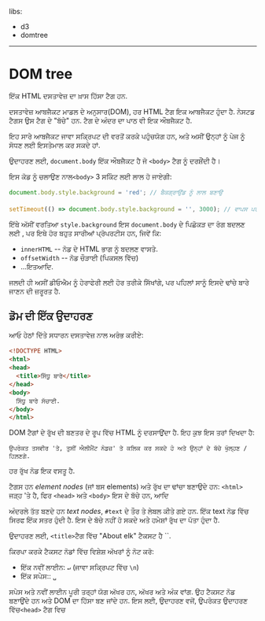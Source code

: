 libs:
  - d3
  - domtree

---

# DOM tree

ਇੱਕ HTML ਦਸਤਾਵੇਜ਼ ਦਾ ਖ਼ਾਸ ਹਿੱਸਾ ਟੈਗ ਹਨ.

ਦਸਤਾਵੇਜ਼ ਆਬਜੈਕਟ ਮਾਡਲ ਦੇ ਅਨੁਸਾਰ(DOM), ਹਰ HTML ਟੈਗ ਇਕ ਆਬਜੈਕਟ ਹੁੰਦਾ ਹੈ. ਨੇਸਟਡ ਟੈਗਸ ਉਸ ਟੈਗ ਦੇ "ਬੱਚੇ" ਹਨ. ਟੈਗ ਦੇ ਅੰਦਰ ਦਾ ਪਾਠ ਵੀ ਇਕ ਔਬਜੈਕਟ ਹੈ.

ਇਹ ਸਾਰੇ ਆਬਜੈਕਟ ਜਾਵਾ ਸਕ੍ਰਿਪਟ ਦੀ ਵਰਤੋਂ ਕਰਕੇ ਪਹੁੰਚਯੋਗ ਹਨ, ਅਤੇ ਅਸੀਂ ਉਨ੍ਹਾਂ ਨੂੰ ਪੇਜ ਨੂੰ ਸੋਧਣ ਲਈ ਇਸਤੇਮਾਲ ਕਰ ਸਕਦੇ ਹਾਂ.

ਉਦਾਹਰਣ ਲਈ, `document.body` ਇੱਕ ਔਬਜੈਕਟ ਹੈ ਜੋ `<body>` ਟੈਗ ਨੂੰ ਦਰਸ਼ੌਂਦੀ ਹੈ।

ਇਸ ਕੋਡ ਨੂੰ ਚਲਾਉਣ ਨਾਲ`<body>` 3 ਸਕਿੰਟ ਲਈ ਲਾਲ ਹੋ ਜਾਏਗੀ:

```js run
document.body.style.background = 'red'; // ਬੈਕਗ੍ਰਾਉਂਡ ਨੂੰ ਲਾਲ ਬਣਾਉ

setTimeout(() => document.body.style.background = '', 3000); // ਵਾਪਸ ਪਰਤੋ
```

ਇੱਥੇ ਅੱਸੀਂ ਵਰਤਿਆ `style.background` ਇਸ `document.body` ਦੇ ਪਿਛੋਕੜ ਦਾ ਰੰਗ ਬਦਲਣ ਲਈ , ਪਰ ਇਥੇ ਹੋਰ ਬਹੁਤ ਸਾਰੀਆਂ ਪ੍ਰੋਪਰਟੀਸ ਹਨ, ਜਿਵੇਂ ਕਿ:

- `innerHTML` -- ਨੋਡ ਦੇ HTML ਭਾਗ ਨੂੰ ਬਦਲਣ ਵਾਸਤੇ.
- `offsetWidth` -- ਨੋਡ ਚੌੜਾਈ (ਪਿਕਸਲ ਵਿੱਚ)
- ...ਇਤਆਦਿ.

ਜਲਦੀ ਹੀ ਅਸੀਂ ਡੀਓਐਮ ਨੂੰ ਹੇਰਾਫੇਰੀ ਲਈ ਹੋਰ ਤਰੀਕੇ ਸਿੱਖਾਂਗੇ, ਪਰ ਪਹਿਲਾਂ ਸਾਨੂੰ ਇਸਦੇ ਢਾਂਚੇ ਬਾਰੇ ਜਾਣਨ ਦੀ ਜ਼ਰੂਰਤ ਹੈ.

## ਡੋਮ ਦੀ ਇੱਕ ਉਦਾਹਰਣ

ਆਓ ਹੇਠਾਂ ਦਿੱਤੇ ਸਧਾਰਨ ਦਸਤਾਵੇਜ਼ ਨਾਲ ਅਰੰਭ ਕਰੀਏ:

```html run no-beautify
<!DOCTYPE HTML>
<html>
<head>
  <title>ਸਿੱਧੂ ਬਾਰੇ</title>
</head>
<body>
  ਸਿੱਧੂ ਬਾਰੇ ਸੱਚਾਈ.
</body>
</html>
```

DOM ਟੈਗਾਂ ਦੇ ਰੁੱਖ ਦੀ ਬਣਤਰ ਦੇ ਰੂਪ ਵਿੱਚ HTML ਨੂੰ ਦਰਸਾਉਂਦਾ ਹੈ. ਇਹ ਕੁਝ ਇਸ ਤਰਾਂ ਦਿਖਦਾ ਹੈ:

<div class="domtree"></div>

<script>
let node1 = {"name":"HTML","nodeType":1,"children":[{"name":"HEAD","nodeType":1,"children":[{"name":"#text","nodeType":3,"content":"\n  "},{"name":"TITLE","nodeType":1,"children":[{"name":"#text","nodeType":3,"content":"About elk"}]},{"name":"#text","nodeType":3,"content":"\n"}]},{"name":"#text","nodeType":3,"content":"\n"},{"name":"BODY","nodeType":1,"children":[{"name":"#text","nodeType":3,"content":"\n  The truth about elk.\n\n\n"}]}]}

drawHtmlTree(node1, 'div.domtree', 690, 320);
</script>

```online
ਉਪਰੋਕਤ ਤਸਵੀਰ 'ਤੇ, ਤੁਸੀਂ ਐਲੀਮੈਂਟ ਨੋਡਜ਼' ਤੇ ਕਲਿਕ ਕਰ ਸਕਦੇ ਹੋ ਅਤੇ ਉਨ੍ਹਾਂ ਦੇ ਬੱਚੇ ਖੁੱਲ੍ਹਣ / ਹਿਲ਼ਣਗੇ.
```

ਹਰ ਰੁੱਖ ਨੋਡ ਇਕ ਵਸਤੂ ਹੈ.

ਟੈਗਸ ਹਨ *element nodes* (ਜਾਂ ਬਸ elements) ਅਤੇ ਰੁੱਖ ਦਾ ਢਾਂਚਾ ਬਣਾਉਦੇ ਹਨ: `<html>` ਜੜ੍ਹ 'ਤੇ ਹੈ, ਫਿਰ `<head>` ਅਤੇ `<body>`  ਇਸ ਦੇ ਬੱਚੇ ਹਨ, ਆਦਿ

ਅੰਦਰਲੇ ਤੱਤ ਬਣਦੇ ਹਨ *text nodes*,  `#text` ਦੇ ਤੌਰ ਤੇ ਲੇਬਲ ਕੀਤੇ ਗਏ ਹਨ. ਇੱਕ text ਨੋਡ ਵਿੱਚ ਸਿਰਫ ਇੱਕ ਸਤਰ ਹੁੰਦੀ ਹੈ. ਇਸ ਦੇ ਬੱਚੇ ਨਹੀਂ ਹੋ ਸਕਦੇ ਅਤੇ ਹਮੇਸ਼ਾਂ ਰੁੱਖ ਦਾ ਪੱਤਾ ਹੁੰਦਾ ਹੈ.

ਉਦਾਹਰਣ ਲਈ, `<title>`ਟੈਗ ਵਿੱਚ "About elk"   ਟੈਕਸਟ ਹੈ ``.

ਕਿਰਪਾ ਕਰਕੇ ਟੈਕਸਟ ਨੋਡਾਂ ਵਿੱਚ ਵਿਸ਼ੇਸ਼ ਅੱਖਰਾਂ ਨੂੰ ਨੋਟ ਕਰੋ:

- ਇੱਕ ਨਵੀਂ ਲਾਈਨ: `↵` (ਜਾਵਾ ਸਕ੍ਰਿਪਟ ਵਿੱਚ `\n`)
- ਇੱਕ ਸਪੇਸ:: `␣`

ਸਪੇਸ ਅਤੇ ਨਵੀਂ ਲਾਈਨ ਪੂਰੀ ਤਰ੍ਹਾਂ ਯੋਗ ਅੱਖਰ ਹਨ, ਅੱਖਰ ਅਤੇ ਅੰਕ ਵਾਂਗ. ਉਹ ਟੈਕਸਟ ਨੋਡ ਬਣਾਉਂਦੇ ਹਨ ਅਤੇ DOM ਦਾ ਹਿੱਸਾ ਬਣ ਜਾਂਦੇ ਹਨ. ਇਸ ਲਈ, ਉਦਾਹਰਣ ਵਜੋਂ, ਉਪਰੋਕਤ ਉਦਾਹਰਣ ਵਿੱਚ`<head>` ਟੈਗ ਵਿਚ <title>` ਤੋਂ ਪਹਿਲਾਂ ਕੁਝ ਖਾਲੀ ਥਾਵਾਂ  ਹਨ`, ਅਤੇ ਉਹ ਟੈਕਸਟ ਇੱਕ `# ਟੈਕਸਟ` ਨੋਡ ਬਣ ਜਾਂਦਾ ਹੈ (ਇਸ ਵਿੱਚ ਇੱਕ ਨਵੀਂ ਲਾਈਨ ਹੈ ਅਤੇ ਕੁਝ ਖਾਲੀ ਥਾਂਵਾਂ ਹਨ).

ਇੱਥੇ ਸਿਰਫ ਦੋ ਉੱਚ-ਪੱਧਰ ਦੀਆਂ ਅਲਹਿਦਗੀਆਂ ਹਨ:
1. `<head>` ਤੋਂ ਪਹਿਲਾਂ ਖਾਲੀ ਥਾਂਵਾਂ ਅਤੇ ਨਵੀਂਆਂ ਲਾਈਨਾਂ ਨੂੰ ਇਤਿਹਾਸਕ ਕਾਰਨਾਂ ਕਰਕੇ ਨਜ਼ਰ ਅੰਦਾਜ਼ ਕੀਤਾ ਜਾਂਦਾ ਹੈ.
2.ਜੇ ਅਸੀਂ `</body> ਤੋਂ ਬਾਅਦ ਕੁਝ ਪਾਉਂਦੇ ਹਾਂ,ਤਦ ਉਹ ਆਪਣੇ ਆਪ ਹੀ `body` ਦੇ ਅੰਦਰ ਚਲੀ ਜਾਂਦੀ ਹੈ, ਅੰਤ ਵਿੱਚ, ਕਿਉਂਕਿ HTML ਸਪੇਕਿਫਿਕੇਸ਼ਨਾਂ ਦੀ ਜ਼ਰੂਰਤ ਹੈ ਕਿ ਸਾਰੀ ਸਮਗਰੀ `<body>` ਦੇ ਅੰਦਰ ਹੋਣੀ ਚਾਹੀਦੀ ਹੈ. ਇਸ ਲਈ `</body> ਤੋਂ ਬਾਅਦ ਕੋਈ ਥਾਂ ਨਹੀਂ ਹੋ ਸਕਦੀ.

ਹੋਰ ਮਾਮਲਿਆਂ ਵਿੱਚ ਸਭ ਕੁਝ ਸਿੱਧਾ ਹੁੰਦਾ ਹੈ-- ਜੇ ਦਸਤਾਵੇਜ਼ ਵਿਚ ਖਾਲੀ ਥਾਂਵਾਂ ਹਨ (ਬਿਲਕੁਲ ਕਿਸੇ ਕੈਰੇਕਟਰ ਵਾਂਗ), ਫਿਰ ਉਹ DOM ਵਿੱਚ ਟੈਕਸਟ ਨੋਡ ਬਣ ਜਾਂਦੇ ਹਨ, ਅਤੇ ਜੇ ਅਸੀਂ ਉਨ੍ਹਾਂ ਨੂੰ ਹਟਾ ਦਿੰਦੇ ਹਾਂ, ਤਾਂ ਕੋਈ ਵੀ ਨਹੀਂ।

ਇੱਥੇ ਕੋਈ ਸਪੇਸ-ਸਿਰਫ ਟੈਕਸਟ ਨੋਡ ਨਹੀਂ ਹਨ:

```html no-beautify
<!DOCTYPE HTML>
<html><head><title>ਭਗਵੰਤ ਬਾਰੇ</title></head><body>ਭਗਵੰਤ ਬਾਰੇ ਸੱਚਾਈ.</body></html>
```

<div class="domtree"></div>

<script>
let node2 = {"name":"HTML","nodeType":1,"children":[{"name":"HEAD","nodeType":1,"children":[{"name":"TITLE","nodeType":1,"children":[{"name":"#text","nodeType":3,"content":"About elk"}]}]},{"name":"BODY","nodeType":1,"children":[{"name":"#text","nodeType":3,"content":"The truth about elk."}]}]}

drawHtmlTree(node2, 'div.domtree', 690, 210);
</script>

```smart header="ਸਤਰ ਦੇ ਸ਼ੁਰੂ / ਅੰਤ ਅਤੇ ਖਾਲੀ ਥਾਵਾਂ ਤੇ ਖਾਲੀ ਥਾਂਵਾਂ ਅਕਸਰ ਟੂਲਸ ਵਿੱਚ ਲੁਕੀਆਂ ਹੁੰਦੀਆਂ ਹਨ"
ਬ੍ਰਾਜ਼ਰ ਟੂਲ (ਜਲਦੀ ਹੀ ਦੇਖਾਂਗੇ) ਜੋ ਕਿ ਡੋਮ ਨਾਲ ਕੰਮ ਕਰਦੇ ਹਨ ਆਮ ਤੌਰ ਤੇ ਟੈਕਸਟ ਦੇ ਸ਼ੁਰੂ / ਅੰਤ ਵਿਚ ਅਤੇ ਟੈਗਾਂ ਵਿਚਕਾਰ ਖਾਲੀ ਟੈਕਸਟ ਨੋਡ (ਲਾਈਨ-ਬਰੇਕਸ) ਨਹੀਂ ਦਿਖਾਉਂਦੇ..

ਡਿਵੈਲਪਰ ਟੂਲਸ ਇਸ ਤਰ੍ਹਾਂ ਸਕ੍ਰੀਨ ਸਪੇਸ ਨੂੰ ਸੇਵ ਕਰਦੇ ਹਨ.

ਹੋਰ DOM ਤਸਵੀਰਾਂ 'ਤੇ ਅਸੀਂ ਉਨ੍ਹਾਂ ਨੂੰ ਕਦੇ ਕਦੇ ਛੱਡ ਦਿੰਦੇ ਹਾਂ ਜਦੋਂ ਉਹ ਠੁਕਵੇ ਨਹੀਂ ਹੁੰਦੇ. ਅਜਿਹੀਆਂ ਖਾਲੀ ਥਾਵਾਂ ਆਮ ਤੌਰ ਤੇ ਇਹ ਪ੍ਰਭਾਵਤ ਨਹੀਂ ਕਰਦੀਆਂ ਕਿ ਦਸਤਾਵੇਜ਼ ਕਿਵੇਂ ਪ੍ਰਦਰਸ਼ਤ ਕੀਤਾ ਜਾਂਦਾ ਹੈ.
```

## ਸਵੈ-ਸੁਧਾਰ

ਜੇ ਬ੍ਰਾਜ਼ਰ ਖਰਾਬ ਐਚਟੀਐਮਐਲ ਦਾ ਸਾਹਮਣਾ ਕਰਦਾ ਹੈ, ਤਾਂ ਇਹ DOM ਬਣਾਉਣ ਵੇਲੇ ਆਪਣੇ ਆਪ ਇਸ ਨੂੰ ਸਹੀ ਕਰ ਦਿੰਦਾ ਹੈ.

ਉਦਾਹਰਣ ਦੇ ਲਈ, ਚੋਟੀ ਦਾ ਟੈਗ ਹਮੇਸ਼ਾਂ `<html> is ਹੁੰਦਾ ਹੈ. ਅਗਰ ਇਹ ਦਸਤਾਵੇਜ਼ ਵਿੱਚ ਮੌਜੂਦ ਨਹੀਂ ਹੈ, ਇਹ DOM ਵਿੱਚ ਮੌਜੂਦ ਹੋਵੇਗਾ, ਕਿਉਂਕਿ ਬ੍ਰਾਜ਼ਰ ਇਸਨੂੰ ਸ੍ਵਾ ਪ੍ਰਕਾਸ਼ਿਤ ਕਰੇਗਾ. ਇਹ ਹੀ <body> ਟੈਗ ਲਈ ਵੀ ਲਾਗੂ ਹੈ.

ਇੱਕ ਉਦਾਹਰਣ ਦੇ ਤੌਰ ਤੇ, ਜੇ HTML ਫਾਈਲ ਇੱਕ ਸਿੰਗਲ ਸ਼ਬਦ "ਹੈਲੋ" ਹੈ, ਤਾਂ ਬ੍ਰਾਜ਼ਰ ਇਸ ਨੂੰ `<html>` ਅਤੇ `<body> ਵਿੱਚ ਲਪੇਟ ਦੇਵੇਗਾ, ਅਤੇ ਲੋੜੀਂਦਾ` <title> ਜੋੜ ਦੇਵੇਗਾ, ਅਤੇ ਏਹ DOM ਕਰੇਗਾ:


<div class="domtree"></div>

<script>
let node3 = {"name":"HTML","nodeType":1,"children":[{"name":"HEAD","nodeType":1,"children":[]},{"name":"BODY","nodeType":1,"children":[{"name":"#text","nodeType":3,"content":"Hello"}]}]}

drawHtmlTree(node3, 'div.domtree', 690, 150);
</script>

ਡੀਓਐਮ ਬਣਾਉਣ ਵੇਲੇ, ਬਰਾਜ਼ਰ ਆਟੋਮੈਟਿਕਲੀ ਡੌਕੂਮੈਂਟ ਵਿਚ ਗਲਤੀਆਂ, ਟੈਗਸ ਬੰਦ ਕਰਨ ਤੇ ਹੋਰ ਇਸ ਤਰਾਂ ਆਪਣੇ ਆਪ ਸੁਧੀਕਰਨ ਕਰਦੇ ਹਨ.

ਬਿਨਾਂ ਬੰਦ ਟੈਗਾਂ ਵਾਲਾ ਇੱਕ ਦਸਤਾਵੇਜ਼:

```html no-beautify
<p>Hello
<li>Mom
<li>and
<li>Dad
```

...ਜਦੋਂ ਬ੍ਰਾਜ਼ਰ ਟੈਗਸ ਪੜ੍ਹਦਾ ਹੈ ਅਤੇ ਗੁੰਮਸ਼ੁਦਾ ਭਾਗਾਂ ਨੂੰ ਬਹਾਲ ਕਰਦਾ ਹੈ ਤਾਂ ਇਹ ਇੱਕ ਆਮ DOM ਬਣ ਜਾਵੇਗਾ.

<div class="domtree"></div>

<script>
let node4 = {"name":"HTML","nodeType":1,"children":[{"name":"HEAD","nodeType":1,"children":[]},{"name":"BODY","nodeType":1,"children":[{"name":"P","nodeType":1,"children":[{"name":"#text","nodeType":3,"content":"Hello"}]},{"name":"LI","nodeType":1,"children":[{"name":"#text","nodeType":3,"content":"Mom"}]},{"name":"LI","nodeType":1,"children":[{"name":"#text","nodeType":3,"content":"and"}]},{"name":"LI","nodeType":1,"children":[{"name":"#text","nodeType":3,"content":"Dad"}]}]}]}

drawHtmlTree(node4, 'div.domtree', 690, 360);
</script>

````warn header="Tables always have `<tbody>`"
<<<<<<< HEAD
ਇੱਕ ਦਿਲਚਸਪ "ਵਿਸ਼ੇਸ਼ ਕੇਸ" ਟੇਬਲ ਹੈ. DOM ਨਿਰਧਾਰਨ ਦੁਆਰਾ ਉਨ੍ਹਾਂ ਕੋਲ `<tbody>` ਹੋਣਾ ਲਾਜ਼ਮੀ ਹੈ, ਪਰ HTML ਟੈਕਸਟ (ਅਧਿਕਾਰਤ ਤੌਰ ਤੇ) ਇਸਨੂੰ ਛੱਡ ਸਕਦਾ ਹੈ. ਫੇਰ ਬਰਾਜ਼ਰ `<tbody>` ਨੂੰ ਆਪਣੇ-ਆਪ DOM ਵਿੱਚ  ਬਣਾਉਂਦਾ ਹੈ.
=======
An interesting "special case" is tables. By DOM specification they must have `<tbody>` tag, but HTML text may omit it. Then the browser creates `<tbody>` in the DOM automatically.
>>>>>>> 23e85b3c33762347e26276ed869e491e959dd557

HTML ਲਈ:

```html no-beautify
<table id="table"><tr><td>1</td></tr></table>
```

DOM- ਬਣਤਰ ਹੋ ਜਾਵੇਗੀ:
<div class="domtree"></div>

<script>
let node5 = {"name":"TABLE","nodeType":1,"children":[{"name":"TBODY","nodeType":1,"children":[{"name":"TR","nodeType":1,"children":[{"name":"TD","nodeType":1,"children":[{"name":"#text","nodeType":3,"content":"1"}]}]}]}]};

drawHtmlTree(node5,  'div.domtree', 600, 200);
</script>

<<<<<<< HEAD
ਤੁਸੀਂ ਵੇਖਿਆ? ਕਿਵੇ  <tbody>. ਪ੍ਰਗਟ ਹੋਇਆ. ਹੈਰਾਨੀ ਤੋਂ ਬਚਣ ਲਈ ਤੁਹਾਨੂੰ ਟੇਬਲਾਂ ਨਾਲ ਕੰਮ ਕਰਦੇ ਹੋਏ ਇਸ ਨੂੰ ਧਿਆਨ ਵਿੱਚ ਰੱਖਣਾ ਚਾਹੀਦਾ ਹੈ.
=======
You see? The `<tbody>` appeared out of nowhere. We should keep this in mind while working with tables to avoid surprises.
>>>>>>> 23e85b3c33762347e26276ed869e491e959dd557
````

## ਹੋਰ ਨੋਡ ਕਿਸਮਾਂ

ਐਲੀਮੈਂਟਸ ਅਤੇ ਟੈਕਸਟ ਨੋਡ ਤੋਂ ਇਲਾਵਾ ਕੁਝ ਹੋਰ ਨੋਡ ਕਿਸਮਾਂ ਹਨ.

ਉਦਾਹਰਣ ਲਈ, ਕਮੈਂਟਸ:

```html
<!DOCTYPE HTML>
<html>
<body>
 .
  <ol>
    <li>ਭਗਵੰਤ ਚੁਸਤ ਹੈ</li>
*!*
    <!-- ਕਮੈਂਟ -->
*/!*
    <li>...ਅਤੇ ਚਲਾਕ ਬੰਦਾ!</li>
  </ol>
</body>
</html>
```

<div class="domtree"></div>

<script>
<<<<<<< HEAD
let node6 = {"name":"HTML","nodeType":1,"children":[{"name":"HEAD","nodeType":1,"children":[]},{"name":"BODY","nodeType":1,"children":[{"name":"#text","nodeType":3,"content":"\n   ਭਗਵੰਤ ਬਾਰੇ ਸੱਚਾਈ.\n    "},{"name":"OL","nodeType":1,"children":[{"name":"#text","nodeType":3,"content":"\n      "},{"name":"LI","nodeType":1,"children":[{"name":"#text","nodeType":3,"content":"ਭਗਵੰਤ ਚੁਸਤ ਹੈ"}]},{"name":"#text","nodeType":3,"content":"\n      "},{"name":"#comment","nodeType":8,"content":"comment"},{"name":"#text","nodeType":3,"content":"\n      "},{"name":"LI","nodeType":1,"children":[{"name":"#text","nodeType":3,"content":"...ਅਤੇ ਚਲਾਕ ਬੰਦਾ!"}]},{"name":"#text","nodeType":3,"content":"\n    "}]},{"name":"#text","nodeType":3,"content":"\n  \n"}]}]};
=======
let node6 = {"name":"HTML","nodeType":1,"children":[{"name":"HEAD","nodeType":1,"children":[]},{"name":"BODY","nodeType":1,"children":[{"name":"#text","nodeType":3,"content":"\n  The truth about elk.\n  "},{"name":"OL","nodeType":1,"children":[{"name":"#text","nodeType":3,"content":"\n    "},{"name":"LI","nodeType":1,"children":[{"name":"#text","nodeType":3,"content":"An elk is a smart"}]},{"name":"#text","nodeType":3,"content":"\n    "},{"name":"#comment","nodeType":8,"content":"comment"},{"name":"#text","nodeType":3,"content":"\n    "},{"name":"LI","nodeType":1,"children":[{"name":"#text","nodeType":3,"content":"...and cunning animal!"}]},{"name":"#text","nodeType":3,"content":"\n  "}]},{"name":"#text","nodeType":3,"content":"\n\n\n"}]}]};
>>>>>>> 23e85b3c33762347e26276ed869e491e959dd557

drawHtmlTree(node6, 'div.domtree', 690, 500);
</script>

ਅਸੀਂ ਇੱਥੇ ਇਕ ਨਵੀਂ ਟ੍ਰੀ ਨੋਡ ਟਾਈਪ ਵੇਖ ਸਕਦੇ ਹਾਂ -- *ਕਮੈਂਟ ਨੋਡ*, `#comment` ਦੇ ਤੌਰ ਤੇ ਲੇਬਲ , ਦੋ ਟੈਕਸਟ ਨੋਡਾਂ ਦੇ ਵਿਚਕਾਰ.

ਅਸੀਂ ਸੋਚ ਸਕਦੇ ਹਾਂ -- ਕਿਉਂ ਇੱਕ ਟਿੱਪਣੀ ਡੀਓਐਮ ਵਿੱਚ ਸ਼ਾਮਲ ਕੀਤੀ ਗਈ ਹੈ? ਇਹ ਕਿਸੇ ਵੀ ਤਰੀਕੇ ਨਾਲ ਦਰਸ਼ਨੀ ਪ੍ਰਤੀਨਿਧਤਾ ਨੂੰ ਪ੍ਰਭਾਵਤ ਨਹੀਂ ਕਰਦਾ. ਪਰ ਇੱਥੇ ਇੱਕ ਨਿਯਮ ਹੈ - ਜੇ ਕੁਝ HTML ਵਿੱਚ ਹੈ, ਤਾਂ ਇਹ DOM ਟ੍ਰੀ ਵਿੱਚ ਵੀ ਹੋਣਾ ਚਾਹੀਦਾ ਹੈ.

**ਐਚਟੀਐਮਐਲ ਵਿੱਚ ਹਰ ਚੀਜ਼, ਇੱਥੋਂ ਤੱਕ ਕਿ ਟਿੱਪਣੀਆਂ ਵੀ, ਡੋਮ ਦਾ ਇੱਕ ਹਿੱਸਾ ਬਣ ਜਾਂਦੀਆਂ ਹਨ.**

<<<<<<< HEAD
ਇਥੋਂ ਤਕ ਕਿ ਐਚਟੀਐਮਐਲ ਦੇ ਬਹੁਤ ਸ਼ੁਰੂ ਵਿਚ  `<!DOCTYPE...>` ਨਿਰਦੇਸ਼ ਵੀ ਇਕ ਡੋਮ ਨੋਡ ਹੈ. ਇਹ <html> ਤੋਂ ਬਿਲਕੁਲ ਪਹਿਲਾਂ ਡੋਮ ਟ੍ਰੀ ਵਿਚ ਹੈ. ਅਸੀਂ ਉਸ ਨੋਡ ਨੂੰ ਛੂਹਣ ਨਹੀਂ ਜਾ ਰਹੇ, ਅਸੀਂ ਇਸ ਕਾਰਨ ਕਰਕੇ ਇਸ ਨੂੰ ਚਿੱਤਰਾਂ 'ਤੇ ਨਹੀਂ ਵਖਾਉਂਦੇ, ਪਰ ਇਹ ਉਥੇ ਹੈ.
=======
Even the `<!DOCTYPE...>` directive at the very beginning of HTML is also a DOM node. It's in the DOM tree right before `<html>`. Few people know about that. We are not going to touch that node, we even don't draw it on diagrams, but it's there.
>>>>>>> 23e85b3c33762347e26276ed869e491e959dd557

Document ਦਸਤਾਵੇਜ਼ `ਇਕਾਈ ਜੋ ਪੂਰੇ ਦਸਤਾਵੇਜ਼ ਨੂੰ ਦਰਸਾਉਂਦੀ ਹੈ, ਰਸਮੀ ਤੌਰ 'ਤੇ, ਇੱਕ ਡੋਮ ਨੋਡ ਵੀ ਹੈ.

ਇੱਥੇ [12 ਨੋਡ ਕਿਸਮਾਂ] ਹਨ(https://dom.spec.whatwg.org/#node). ਅਭਿਆਸ ਵਿੱਚ ਅਸੀਂ ਆਮ ਤੌਰ ਤੇ ਉਨ੍ਹਾਂ ਵਿੱਚੋਂ 4 ਨਾਲ ਹੀ ਕੰਮ ਕਰਦੇ ਹਾਂ:

1. `document` -- DOM ਵਿੱਚ "ਪ੍ਰਵੇਸ਼ ਬਿੰਦੂ".
2. element nodes -- HTML- ਟੈਗਸ, ਰੁੱਖ ਦੇ ਬਣਤਰ ਤਰਾਂ.
3. text nodes -- ਟੈਕਸਟ.
4. comments -- ਕਈ ਵਾਰ ਅਸੀਂ ਉਥੇ ਜਾਣਕਾਰੀ ਪਾ ਸਕਦੇ ਹਾਂ, ਇਹ ਪ੍ਰਦਰਸ਼ਿਤ ਨਹੀਂ ਕੀਤੀ ਜਾਏਗੀ, ਪਰ ਜੇਐਸ ਇਸ ਨੂੰ ਡੋਮ ਤੋਂ ਪੜ੍ਹ ਸਕਦਾ ਹੈ.

## ਇਸ ਨੂੰ ਆਪਣੇ ਆਪ ਲਈ ਵੇਖੋ

ਡੀਓਐਮ ਡੰਚੇ ਨੂੰ ਰੀਅਲ-ਟਾਈਮ ਵਿੱਚ ਵੇਖਣ ਲਈ, [ਲਾਈਵ ਡੋਮ ਵਿਉਅਰ] ਦੇਖੋ.(http://software.hixie.ch/utilities/js/live-dom-viewer/). ਸਿਰਫ ਦਸਤਾਵੇਜ਼ ਟਾਈਪ ਕਰੋ, ਅਤੇ ਇਹ ਇਕਦਮ DOM ਦੇ ਰੂਪ ਵਿਚ ਦਿਖਾਈ ਦੇਵੇਗਾ.

DOM ਦੀ ਪੜਚੋਲ ਕਰਨ ਦਾ ਇਕ ਹੋਰ ਤਰੀਕਾ ਹੈ ਬ੍ਰਾਜ਼ਰ ਡਿਵੈਲਪਰ ਟੂਲਸ ਦੀ ਵਰਤੋਂ ਕਰਨਾ. ਦਰਅਸਲ, ਡਵੈਲਪਮੇਂਟ ਕਰਨ ਵੇਲੇ ਅਸੀਂ ਇਹੀ ਵਰਤਦੇ ਹਾਂ.

ਅਜਿਹਾ ਕਰਨ ਲਈ, ਏਹ ਵੈੱਬ ਪੇਜ ਖੋਲ੍ਹੋ [elk.html] (elk.html), ਬ੍ਰਾਜ਼ਰ ਡਿਵੈਲਪਰ ਟੂਲ ਨੂੰ ਚਾਲੂ ਕਰੋ ਅਤੇ ਐਲੀਮੈਂਟਸ ਟੈਬ ਤੇ ਜਾਓ.

ਇਹ ਇਸ ਤਰਾਂ ਦਿਖਣਾ ਚਾਹੀਦਾ ਹੈ:

![](elk.svg)

ਤੁਸੀਂ ਡੋਮ ਦੇਖ ਸਕਦੇ ਹੋ, ਐਲੀਮੈਂਟਸ ਤੇ ਕਲਿਕ ਕਰ ਸਕਦੇ ਹੋ, ਉਹਨਾਂ ਦੇ ਵੇਰਵੇ ਵੇਖ ਸਕਦੇ ਹੋ ਆਦਿ.
ਕਿਰਪਾ ਕਰਕੇ ਯਾਦ ਰੱਖੋ ਕਿ ਡਿਵੈਲਪਰ ਟੂਲਸ ਵਿੱਚ DOM ਬਣਤਰ ਸਰਲ ਬਣਾਈ ਗਈ ਹੈ.ਟੈਕਸਟ ਨੋਡਸ ਟੈਕਸਟ ਵਾਂਗ ਦਿਖਾਇਆ ਜਾਂਦਾ ਹੈ.ਅਤੇ ਇੱਥੇ ਕੋਈ ਵੀ "ਖਾਲੀ" (ਸਿਰਫ ਸਪੇਸ) ਟੈਕਸਟ ਨੋਡ ਨਹੀਂ ਹਨ. ਇਹ ਵਧੀਆ ਹੈ, ਕਿਉਂਕਿ ਜ਼ਿਆਦਾਤਰ ਸਮੇਂ ਅਸੀਂ ਐਲੀਮੈਂਟ ਨੋਡਸ ਵਿੱਚ ਦਿਲਚਸਪੀ ਲੈਂਦੇ ਹਾਂ.

ਕਲਿਕ ਕਰੋ <span class="devtools" style="background-position:-328px -124px"></span> ਖੱਬੇ-ਉੱਪਰਲੇ ਕੋਨੇ 'ਤੇ ਬਟਨ ਸਾਨੂੰ ਮਾਉਸ ਦੀ ਵਰਤੋਂ ਕਰਦੇ ਹੋਏ ਵੈਬਪੰਨੇ ਤੋਂ ਨੋਡ ਚੁਣਨ ਦੀ ਆਗਿਆ ਦਿੰਦਾ ਹੈ (ਜਾਂ ਹੋਰ ਪੁਆਇੰਟਰ ਉਪਕਰਣ) ਅਤੇ "ਜਾਂਚ" ਕਰੋ (ਅੱਤੇ ਐਲੀਮੈਂਟਸ ਟੈਬ ਵਿੱਚ ਸਕ੍ਰੌਲ ਕਰੋ). ਇਹ ਬਹੁਤ ਵਧੀਆ ਕੰਮ ਕਰਦਾ ਹੈ ਜਦੋਂ ਸਾਡੇ ਕੋਲ ਇੱਕ ਵਿਸ਼ਾਲ HTML ਪੇਜ (ਅਤੇ ਇਸ ਨਾਲ ਸੰਬੰਧਿਤ ਵਿਸ਼ਾਲ DOM) ਹੋਵੇ ਅਤੇ ਅਸੀਂ ਇਸ ਵਿੱਚ ਕਿਸੇ ਵਿਸ਼ੇਸ਼ ਤੱਤ ਦੀ ਜਗ੍ਹਾ ਨੂੰ ਵੇਖਣਾ ਚਾਹਾਂਗੇ..

ਅਜਿਹਾ ਕਰਨ ਦਾ ਇਕ ਹੋਰ ਤਰੀਕਾ ਵੈਬਪੰਨੇ ਤੇ ਸਿਰਫ ਸੱਜਾ ਕਲਿੱਕ ਕਰਨਾ ਅਤੇ ਪ੍ਰਸੰਗ ਮੀਨੂੰ ਵਿੱਚ "inspect" ਦੀ ਚੋਣ ਕਰਨਾ ਹੋਵੇਗਾ.

![](inspect.svg)

ਟੂਲਜ਼ ਦੇ ਸੱਜੇ ਪਾਸੇ ਹੇਠਾਂ ਉਪ-ਟੈਬਾਂ ਹਨ:
- **Styles** --ਅਸੀਂ ਨਿਯਮ ਦੁਆਰਾ ਮੌਜੂਦਾ ਐਲੀਮੈਂਟ ਨਿਯਮ ਤੇ CSS ਲਾਗੂ ਕੀਤੇ ਵੇਖ ਸਕਦੇ ਹਾਂ, ਬਿਲਟ-ਇਨ ਰੂਲਜ਼ ਸਮੇਤ (gray). ਲਗਭਗ ਹਰ ਚੀਜ ਨੂੰ ਅੰਦਰ-ਅੰਦਰ ਸੰਪਾਦਿਤ ਕੀਤਾ ਜਾ ਸਕਦਾ ਹੈ, ਹੇਠ ਦਿੱਤੇ ਬਕਸੇ ਦੇ ਮਾਪ / ਮਾਰਜਿਨ / ਪੈਡਿੰਗਸ ਸਮੇਤ.
- **Computed** -- ਪਰੋਪੇਰਟੀਸ ਦੇ ਅਨੁਸਾਰ ਏਲੇਮੈਂਟ ਉੱਤੇ CSS ਲਾਗੂ ਕਰਨ ਲਈ: ਹਰੇਕ ਪਰੋਪੇਰਟੀਸ ਲਈ ਅਸੀਂ ਇੱਕ ਨਿਯਮ ਵੇਖ ਸਕਦੇ ਹਾਂ (CSS ਵਿਰਾਸਤ ਅਤੇ ਇਸ ਸਮੇਤ) ਨੂੰ.
- **Event Listeners** -- DOM ਤੱਤ ਨਾਲ ਜੁੜੇ ਇਵੈਂਟ ਸਰੋਤਿਆਂ ਨੂੰ ਵੇਖਣ ਲਈ ਇਸ (ਈਸਨੂੰ ਟਿਟੋਰਿਅਲ ਦੇ ਅਗਲੇ ਹਿੱਸੇ ਵਿੱਚ ਕਵਰ ਕਰਾਂਗੇ).
- ...ਇਤਆਦਿ.

ਉਨ੍ਹਾਂ ਦਾ ਅਧਿਐਨ ਕਰਨ ਦਾ ਸਭ ਤੋਂ ਵਧੀਆ ਤਰੀਕਾ ਹੈ ਇਧਰ ਉਧਰ ਕਲਿੱਕ ਕਰਨਾ. ਬਹੁਤੇ ਮੁੱਲ ਜਗ੍ਹਾ-ਜਗ੍ਹਾ ਸੰਪਾਦਿਤ ਕੀਤੇ ਜਾ ਸਕਦੇ ਹਨ.ਗ੍ਹਾ ਸੰਪਾਦਿਤ ਕੀਤੇ ਜਾ ਸਕਦੇ ਹਨ.

## ਕੰਸੋਲ ਨਾਲ ਗੱਲਬਾਤ

ਜਿਵੇਂ ਕਿ ਅਸੀਂ ਡੋਮ ਚ ਕੰਮ ਕਰਦੇ ਹਾਂ, ਅਸੀਂ ਇਸ ਵਿਚ ਜਾਵਾ ਸਕ੍ਰਿਪਟ ਵੀ ਲਾਗੂ ਕਰਨਾ ਚਾਹ ਸਕਦੇ ਹਾਂ. ਜਿਵੇ ਕੀ: ਨੋਡ ਪ੍ਰਾਪਤ ਕਰੋ ਅਤੇ ਇਸ ਨੂੰ ਸੋਧਣ ਲਈ ਕੁਝ ਕੋਡ ਚਲਾਓ, ਨਤੀਜਾ ਵੇਖਣ ਲਈ. ਐਲੀਮੈਂਟਸ ਟੈਬ ਅਤੇ ਕੰਸੋਲ ਦੇ ਵਿਚਕਾਰ ਸ੍ਵਿਚ ਕਰਨ ਲਈ ਇੱਥੇ ਕੁਝ ਸੁਝਾਅ ਹਨ.

ਸ਼ੁਰੂਆਤ ਲਈ:

1. ਐਲੀਮੈਂਟਸ ਟੈਬ ਵਿੱਚ ਪਹਿਲਾਂ `<li>` ਦੀ ਚੋਣ ਕਰੋ.
2. `ਕੁੰਜੀ: Esc` ਦਬਾਓ - ਇਹ ਐਲੀਮੈਂਟਸ ਟੈਬ ਦੇ ਬਿਲਕੁਲ ਹੇਠਾਂ ਕੰਸੋਲ ਖੋਲ੍ਹੇਗੀ.

ਹੁਣ ਆਖਰੀ ਚੁਣਿਆ ਚੁਣਿਆ ਤੱਤ `$0` ਦੇ ਰੂਪ ਵਿੱਚ ਉਪਲਬਧ ਹੈ, ਪਹਿਲਾਂ ਚੁਣਿਆ  `$1` ਆਦਿ ਹੈ.

ਅਸੀਂ ਉਨ੍ਹਾਂ ਤੇ ਕਮਾਂਡਾਂ ਚਲਾ ਸਕਦੇ ਹਾਂ. ਉਦਾਹਰਣ ਦੇ ਲਈ, `$0.style.background = 'red'` ਚੁਣੀ ਸੂਚੀ ਆਈਟਮ ਨੂੰ ਲਾਲ ਬਣਾ ਦਿੰਦਾ ਹੈ:

![](domconsole0.svg)

ਕੰਸੋਲ ਵਿੱਚ ਐਲੀਮੈਂਟਸ ਤੋਂ ਨੋਡ ਇਸ ਤਰ੍ਹਾਂ ਪ੍ਰਾਪਤ ਕਰਦਾ ਹੈ.

ਇਥੇ ਇਕ ਮੁੜਨ ਦਾ ਰਸਤਾ ਵੀ ਹੈ. ਜੇ ਇੱਕ DOM ਨੋਡ ਦਾ ਹਵਾਲਾ ਦੇਣ ਵਾਲਾ ਕੋਈ ਵੇਰੀਏਬਲ ਹੈ, ਤਾਂ ਅਸੀਂ ਕਮਾਂਡ ਦੀ ਵਰਤੋਂ ਕਰ ਸਕਦੇ ਹਾਂ `inspect(node)` ਇਸ ਨੂੰ ਐਲੀਮੈਂਟਸ ਪੈਨ ਵਿੱਚ ਵੇਖਣ ਲਈ ਕਨਸੋਲ ਦਵਾਰਾ.

ਜਾਂ ਅਸੀਂ ਕੰਸੋਲ ਵਿੱਚ DOM ਨੋਡ ਨੂੰ ਆਉਟਪੁੱਟ ਕਰ ਸਕਦੇ ਹਾਂ ਅਤੇ "ਇਨ-ਪਲੇਸ" ਜਿਵੇਂ, `document.body` ਦੀ ਪੜਚੋਲ ਕਰੋ ਹੇਠ ਅਨੁਸਾਰ:

![](domconsole1.svg)

ਇਹ ਬੇਸ਼ਕ ਡੀਬੱਗਿੰਗ ਉਦੇਸ਼ਾਂ ਲਈ ਹੈ. ਅਗਲੇ ਅਧਿਆਇ ਤੋਂ ਅਸੀਂ ਜਾਵਾ ਸਕ੍ਰਿਪਟ ਦੀ ਵਰਤੋਂ ਕਰਦੇ ਹੋਏ DOM ਤੱਕ ਪਹੁੰਚ ਅਤੇ ਸੰਸ਼ੋਧਨ ਕਰਾਂਗੇ.

ਬ੍ਰਾਜ਼ਰ ਡਿਵੈਲਪਰ ਟੂਲ ਵਿਕਾਸ ਵਿਚ ਵੱਡੀ ਸਹਾਇਤਾ ਹਨ: ਅਸੀਂ ਡੋਮ ਦੀ ਪੜਚੋਲ ਕਰ ਸਕਦੇ ਹਾਂ, ਚੀਜ਼ਾਂ ਦੀ ਕੋਸ਼ਿਸ਼ ਕਰ ਸਕਦੇ ਹਾਂ ਅਤੇ ਦੇਖ ਸਕਦੇ ਹਾਂ ਕਿ ਕੀ ਗਲਤ ਹੋਇਆ ਹੈ.

## ਸਾਰ

ਇੱਕ HTML / XML ਦਸਤਾਵੇਜ਼ DOM ਟਰੀ ਦੇ ਰੂਪ ਵਿੱਚ ਬ੍ਰਾਜ਼ਰ ਦੇ ਅੰਦਰ ਪ੍ਰਸਤੁਤ ਕੀਤਾ ਜਾਂਦਾ ਹੈ.

- ਟੈਗਸ ਐਲੀਮੈਂਟ ਨੋਡ ਬਣ ਜਾਂਦੇ ਹਨ ਅਤੇ ਬਣਤਰ ਦਾ ਨਿਰਮਾਣ ਕਰਦੇ ਹਨ.
- ਟੈਕਸਟ ਟੈਕਸਟ ਨੋਡ ਬਣ ਜਾਂਦਾ ਹੈ.
- ...ਆਦਿ, HTML ਵਿੱਚ ਹਰ ਚੀਜ ਦੀ ਡੋਮ ਵਿੱਚ ਆਪਣੀ ਜਗ੍ਹਾ ਹੁੰਦੀ ਹੈ, ਟਿੱਪਣੀਆਂ ਵੀ.

ਅਸੀਂ ਡੀਓਐਮ ਦਾ ਮੁਆਇਨਾ ਕਰਨ ਅਤੇ ਇਸ ਨੂੰ ਦਸਤੀ ਸੰਸ਼ੋਧਿਤ ਕਰਨ ਲਈ ਡਵੈਲਪਰ ਟੂਲਸ ਦੀ ਵਰਤੋਂ ਕਰ ਸਕਦੇ ਹਾਂ.

ਇੱਥੇ ਅਸੀਂ ਮੁਢਲੀਆਂ ਗੱਲਾਂ ਨੂੰ ਕਵਰ ਕੀਤਾ, ਸ਼ੁਰੂ ਕਰਨ ਲਈ ਸਭ ਤੋਂ ਵੱਧ ਵਰਤੇ ਜਾਂਦੇ ਅਤੇ ਮਹੱਤਵਪੂਰਨ ਕੰਮ. ਤੇ ਕ੍ਰੋਮ ਡਿਵੈਲਪਰ ਟੂਲਸ ਬਾਰੇ ਇੱਕ ਵਿਆਪਕ ਦਸਤਾਵੇਜ਼ ਹੈ <https://developers.google.com/web/tools/chrome-devtools>. ਸਾਧਨਾਂ ਨੂੰ ਸਿੱਖਣ ਦਾ ਸਭ ਤੋਂ ਉੱਤਮ ਡੰਗ ਹੈ ਇਧਰ ਉਧਰ ਕਲਿੱਕ ਕਰਨਾ, ਅੱਤੇ ਮੀਨੂ ਪੜ੍ਹਨਾ: ਜ਼ਿਆਦਾਤਰ ਵਿਕਲਪ ਸਪੱਸ਼ਟ ਹਨ. ਬਾਅਦ ਵਿੱਚ, ਜਦੋਂ ਤੁਸੀਂ ਉਨ੍ਹਾਂ ਨੂੰ ਜਾਣ ਲਓਗੇ , ਤਾਂ ਡੌਕਸ ਨੂੰ ਪੜ੍ਹੋ ਅਤੇ ਬਾਕੀ ਵਿਕਲਪਾਂ ਨੂੰ ਚੁਣੋ.

ਡੋਮ ਨੋਡਾਂ ਵਿਚ ਪ੍ਰੋਪਰਟੀਸ ਅਤੇ ਮੇਥਡਸ ਹੁੰਦੇ ਹਨ ਜੋ ਸਾਨੂੰ ਉਨ੍ਹਾਂ ਵਿਚਕਾਰ ਯਾਤਰਾ ਕਰਨ ਦਿੰਦੇ ਹਨ, ਉਹਨਾਂ ਨੂੰ ਸੋਧੋ, ਪੇਜ ਦੇ ਦੁਆਲੇ ਘੁੰਮੋ, ਅਤੇ ਹੋਰ ਬਹੁਤ ਕੁਝ. ਅਸੀਂ ਅਗਲੇ ਅਧਿਆਵਾਂ ਵਿਚ ਉਨ੍ਹਾਂ ਨੂੰ ਦੇਖਾਂਗੇ.
